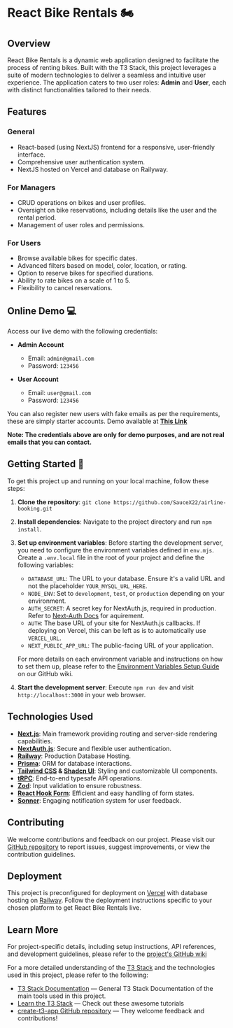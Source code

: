 # React Bike Rentals 🏍️

## Overview

React Bike Rentals is a dynamic web application designed to facilitate the process of renting bikes. Built with the T3 Stack, this project leverages a suite of modern technologies to deliver a seamless and intuitive user experience.
The application caters to two user roles: **Admin** and **User**, each with distinct functionalities tailored to their needs.

## Features

### General

- React-based (using NextJS) frontend for a responsive, user-friendly interface.
- Comprehensive user authentication system.
- NextJS hosted on Vercel and database on Railyway.

### For Managers

- CRUD operations on bikes and user profiles.
- Oversight on bike reservations, including details like the user and the rental period.
- Management of user roles and permissions.

### For Users

- Browse available bikes for specific dates.
- Advanced filters based on model, color, location, or rating.
- Option to reserve bikes for specified durations.
- Ability to rate bikes on a scale of 1 to 5.
- Flexibility to cancel reservations.

## Online Demo 💻

Access our live demo with the following credentials:

- **Admin Account**

  - Email: `admin@gmail.com`
  - Password: `123456`

- **User Account**
  - Email: `user@gmail.com`
  - Password: `123456`

You can also register new users with fake emails as per the requirements, these are simply starter accounts.
Demo available at [**This Link**](https://airline-booking-saucex22.vercel.app/home)

**Note: The credentials above are only for demo purposes, and are not real emails that you can contact.**

## Getting Started 🌟

To get this project up and running on your local machine, follow these steps:

1. **Clone the repository**: `git clone https://github.com/SauceX22/airline-booking.git`
2. **Install dependencies**: Navigate to the project directory and run `npm install`.
3. **Set up environment variables**: Before starting the development server, you need to configure the environment variables defined in `env.mjs`. Create a `.env.local` file in the root of your project and define the following variables:

   - `DATABASE_URL`: The URL to your database. Ensure it's a valid URL and not the placeholder `YOUR_MYSQL_URL_HERE`.
   - `NODE_ENV`: Set to `development`, `test`, or `production` depending on your environment.
   - `AUTH_SECRET`: A secret key for NextAuth.js, required in production. Refer to [Next-Auth Docs](https://next-auth.js.org/configuration/options#secret) for aquirement.
   - `AUTH`: The base URL of your site for NextAuth.js callbacks. If deploying on Vercel, this can be left as is to automatically use `VERCEL_URL`.
   - `NEXT_PUBLIC_APP_URL`: The public-facing URL of your application.

   For more details on each environment variable and instructions on how to set them up, please refer to the [Environment Variables Setup Guide](https://github.com/SauceX22/airline-booking/wiki/Environment-Variables-Setup) on our GitHub wiki.

4. **Start the development server**: Execute `npm run dev` and visit `http://localhost:3000` in your web browser.

## Technologies Used

- **[Next.js](https://nextjs.org)**: Main framework providing routing and server-side rendering capabilities.
- **[NextAuth.js](https://next-auth.js.org)**: Secure and flexible user authentication.
- **[Railway](https://railway.app)**: Production Database Hosting.
- **[Prisma](https://prisma.io)**: ORM for database interactions.
- **[Tailwind CSS](https://tailwindcss.com) & [Shadcn UI](https://ui.shadcn.com/)**: Styling and customizable UI components.
- **[tRPC](https://trpc.io)**: End-to-end typesafe API operations.
- **[Zod](https://zod.dev/)**: Input validation to ensure robustness.
- **[React Hook Form](https://react-hook-form.com/)**: Efficient and easy handling of form states.
- **[Sonner](https://sonner.emilkowal.ski/)**: Engaging notification system for user feedback.

## Contributing

We welcome contributions and feedback on our project. Please visit our [GitHub repository](https://github.com/SauceX22/airline-booking) to report issues, suggest improvements, or view the contribution guidelines.

## Deployment

This project is preconfigured for deployment on [Vercel](https://vercel.com) with database hosting on [Railway](https://railway.app). Follow the deployment instructions specific to your chosen platform to get React Bike Rentals live.

## Learn More

For project-specific details, including setup instructions, API references, and development guidelines, please refer to the [project's GitHub wiki](https://github.com/SauceX22/airline-booking/wiki)

For a more detailed understanding of the [T3 Stack](https://create.t3.gg/) and the technologies used in this project, please refer to the following:

- [T3 Stack Documentation](https://create.t3.gg/) — General T3 Stack Documentation of the main tools used in this project.
- [Learn the T3 Stack](https://create.t3.gg/en/faq#what-learning-resources-are-currently-available) — Check out these awesome tutorials
- [create-t3-app GitHub repository](https://github.com/t3-oss/create-t3-app) — They welcome feedback and contributions!

